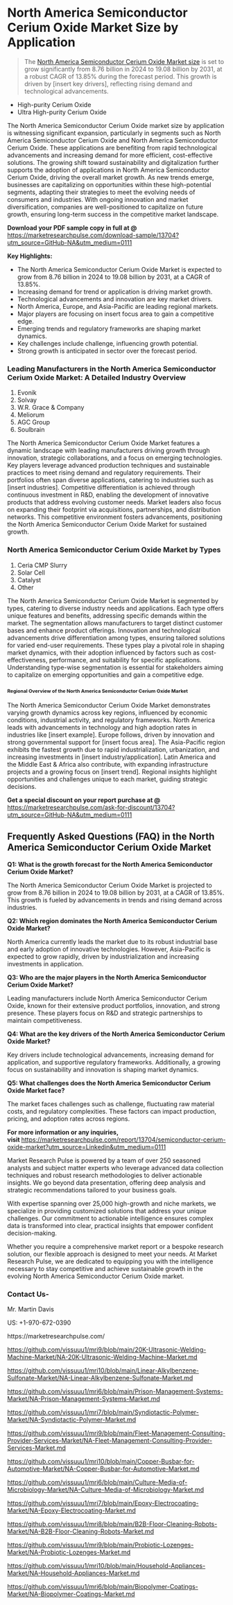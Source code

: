 <h1>North America Semiconductor Cerium Oxide Market&nbsp;Size by Application</h1><blockquote><p>The <a href="https://marketresearchpulse.com/download-sample/13704?utm_source=GitHub-NA&amp;utm_medium=0111">North America Semiconductor Cerium Oxide Market size</a> is set to grow significantly from 8.76 billion in 2024 to 19.08 billion by 2031, at a robust CAGR of 13.85% during the forecast period. This growth is driven by [insert key drivers], reflecting rising demand and technological advancements.</p></blockquote><ul><li>High-purity Cerium Oxide<li> Ultra High-purity Cerium Oxide</li></ul><p>The North America Semiconductor Cerium Oxide market size by application is witnessing significant expansion, particularly in segments such as North America Semiconductor Cerium Oxide and North America Semiconductor Cerium Oxide. These applications are benefiting from rapid technological advancements and increasing demand for more efficient, cost-effective solutions. The growing shift toward sustainability and digitalization further supports the adoption of applications in North America Semiconductor Cerium Oxide, driving the overall market growth. As new trends emerge, businesses are capitalizing on opportunities within these high-potential segments, adapting their strategies to meet the evolving needs of consumers and industries. With ongoing innovation and market diversification, companies are well-positioned to capitalize on future growth, ensuring long-term success in the competitive market landscape.</p><p><strong>Download your PDF sample copy in full at @ </strong><a href="https://marketresearchpulse.com/download-sample/13704?utm_source=GitHub-NA&amp;utm_medium=0111">https://marketresearchpulse.com/download-sample/13704?utm_source=GitHub-NA&amp;utm_medium=0111</a></p><p><strong>Key Highlights: </strong></p><ul><li>The North America Semiconductor Cerium Oxide Market is expected to grow from 8.76 billion in 2024 to 19.08 billion by 2031, at a CAGR of 13.85%.</li><li>Increasing demand for trend or application is driving market growth.</li><li>Technological advancements and innovation are key market drivers.</li><li>North America, Europe, and Asia-Pacific are leading regional markets.</li><li>Major players are focusing on insert focus area to gain a competitive edge.</li><li>Emerging trends and regulatory frameworks are shaping market dynamics.</li><li>Key challenges include challenge, influencing growth potential.</li><li>Strong growth is anticipated in sector over the forecast period.</li></ul><h3>Leading Manufacturers in the North America Semiconductor Cerium Oxide Market: A Detailed Industry Overview</h3><ol><li>Evonik</li><li>Solvay</li><li>W.R. Grace & Company</li><li>Meliorum</li><li>AGC Group</li><li>Soulbrain</li></ol><div class="flex max-w-full flex-col flex-grow"><div class="min-h-8 text-message flex w-full flex-col items-end gap-2 whitespace-normal break-words [.text-message+&amp;]:mt-5" dir="auto" data-message-author-role="assistant" data-message-id="fd8432e4-4910-450d-b182-61b7bfb0a01f" data-message-model-slug="gpt-4o"><div class="flex w-full flex-col gap-1 empty:hidden first:pt-[3px]"><div class="markdown prose w-full break-words dark:prose-invert light"><p>The North America Semiconductor Cerium Oxide Market features a dynamic landscape with leading manufacturers driving growth through innovation, strategic collaborations, and a focus on emerging technologies. Key players leverage advanced production techniques and sustainable practices to meet rising demand and regulatory requirements. Their portfolios often span diverse applications, catering to industries such as [insert industries]. Competitive differentiation is achieved through continuous investment in R&amp;D, enabling the development of innovative products that address evolving customer needs. Market leaders also focus on expanding their footprint via acquisitions, partnerships, and distribution networks. This competitive environment fosters advancements, positioning the North America Semiconductor Cerium Oxide Market for sustained growth.</p></div></div></div></div><h3>North America Semiconductor Cerium Oxide Market by Types</h3><ol><li>Ceria CMP Slurry<li> Solar Cell<li> Catalyst<li> Other</li></ol><div class="flex max-w-full flex-col flex-grow"><div class="min-h-8 text-message flex w-full flex-col items-end gap-2 whitespace-normal break-words [.text-message+&amp;]:mt-5" dir="auto" data-message-author-role="assistant" data-message-id="084470be-0bb7-4664-bddf-5156b4f41249" data-message-model-slug="gpt-4o-mini"><div class="flex w-full flex-col gap-1 empty:hidden first:pt-[3px]"><div class="markdown prose w-full break-words dark:prose-invert light"><p>The North America Semiconductor Cerium Oxide Market is segmented by types, catering to diverse industry needs and applications. Each type offers unique features and benefits, addressing specific demands within the market. The segmentation allows manufacturers to target distinct customer bases and enhance product offerings. Innovation and technological advancements drive differentiation among types, ensuring tailored solutions for varied end-user requirements. These types play a pivotal role in shaping market dynamics, with their adoption influenced by factors such as cost-effectiveness, performance, and suitability for specific applications. Understanding type-wise segmentation is essential for stakeholders aiming to capitalize on emerging opportunities and gain a competitive edge.</p></div></div></div></div><h3><span style="font-size: 11px;">Regional Overview of the North America Semiconductor Cerium Oxide Market</span></h3><div class="flex max-w-full flex-col flex-grow"><div class="min-h-8 text-message flex w-full flex-col items-end gap-2 whitespace-normal break-words [.text-message+&amp;]:mt-5" dir="auto" data-message-author-role="assistant" data-message-id="e9038762-ce64-4e30-91c9-9bd413514231" data-message-model-slug="gpt-4o-mini"><div class="flex w-full flex-col gap-1 empty:hidden first:pt-[3px]"><div class="markdown prose w-full break-words dark:prose-invert light"><p>The North America Semiconductor Cerium Oxide Market demonstrates varying growth dynamics across key regions, influenced by economic conditions, industrial activity, and regulatory frameworks. North America leads with advancements in technology and high adoption rates in industries like [insert example]. Europe follows, driven by innovation and strong governmental support for [insert focus area]. The Asia-Pacific region exhibits the fastest growth due to rapid industrialization, urbanization, and increasing investments in [insert industry/application]. Latin America and the Middle East &amp; Africa also contribute, with expanding infrastructure projects and a growing focus on [insert trend]. Regional insights highlight opportunities and challenges unique to each market, guiding strategic decisions.</p></div></div></div></div><p><strong>Get a special discount on your report purchase at @ </strong><a href="https://marketresearchpulse.com/ask-for-discount/13704?utm_source=GitHub-NA&amp;utm_medium=0111">https://marketresearchpulse.com/ask-for-discount/13704?utm_source=GitHub-NA&amp;utm_medium=0111</a></p><h2>Frequently Asked Questions (FAQ) in the North America Semiconductor Cerium Oxide Market</h2><p><strong>Q1: What is the growth forecast for the North America Semiconductor Cerium Oxide Market?</strong></p><p>The North America Semiconductor Cerium Oxide Market is projected to grow from 8.76 billion in 2024 to 19.08 billion by 2031, at a CAGR of 13.85%. This growth is fueled by advancements in trends and rising demand across industries.</p><p><strong>Q2: Which region dominates the North America Semiconductor Cerium Oxide Market?</strong></p><p>North America currently leads the market due to its robust industrial base and early adoption of innovative technologies. However, Asia-Pacific is expected to grow rapidly, driven by industrialization and increasing investments in application.</p><p><strong>Q3: Who are the major players in the North America Semiconductor Cerium Oxide Market?</strong></p><p>Leading manufacturers include North America Semiconductor Cerium Oxide, known for their extensive product portfolios, innovation, and strong presence. These players focus on R&amp;D and strategic partnerships to maintain competitiveness.</p><p><strong>Q4: What are the key drivers of the North America Semiconductor Cerium Oxide Market?</strong></p><p>Key drivers include technological advancements, increasing demand for application, and supportive regulatory frameworks. Additionally, a growing focus on sustainability and innovation is shaping market dynamics.</p><p><strong>Q5: What challenges does the North America Semiconductor Cerium Oxide Market face?</strong></p><p>The market faces challenges such as challenge, fluctuating raw material costs, and regulatory complexities. These factors can impact production, pricing, and adoption rates across regions.</p><p><strong>For more information or any inquiries, visit&nbsp;</strong><a href="https://marketresearchpulse.com/report/13704/semiconductor-cerium-oxide-market?utm_source=Linkedin&utm_medium=0111">https://marketresearchpulse.com/report/13704/semiconductor-cerium-oxide-market?utm_source=Linkedin&utm_medium=0111</a></p><p>Market Research Pulse is powered by a team of over 250 seasoned analysts and subject matter experts who leverage advanced data collection techniques and robust research methodologies to deliver actionable insights. We go beyond data presentation, offering deep analysis and strategic recommendations tailored to your business goals.</p><p>With expertise spanning over 25,000 high-growth and niche markets, we specialize in providing customized solutions that address your unique challenges. Our commitment to actionable intelligence ensures complex data is transformed into clear, practical insights that empower confident decision-making.</p><p>Whether you require a comprehensive market report or a bespoke research solution, our flexible approach is designed to meet your needs. At Market Research Pulse, we are dedicated to equipping you with the intelligence necessary to stay competitive and achieve sustainable growth in the evolving North America Semiconductor Cerium Oxide market.</p><h3><strong>Contact Us-</strong></h3><p>Mr. Martin Davis</p><p>US: +1-970-672-0390</p><p>https://marketresearchpulse.com/</p><p><a href="https://github.com/vissuuu1/mri9/blob/main/20K-Ultrasonic-Welding-Machine-Market/NA-20K-Ultrasonic-Welding-Machine-Market.md">https://github.com/vissuuu1/mri9/blob/main/20K-Ultrasonic-Welding-Machine-Market/NA-20K-Ultrasonic-Welding-Machine-Market.md</a></p><p><a href="https://github.com/vissuuu1/mri10/blob/main/Linear-Alkylbenzene-Sulfonate-Market/NA-Linear-Alkylbenzene-Sulfonate-Market.md">https://github.com/vissuuu1/mri10/blob/main/Linear-Alkylbenzene-Sulfonate-Market/NA-Linear-Alkylbenzene-Sulfonate-Market.md</a></p><p><a href="https://github.com/vissuuu1/mri6/blob/main/Prison-Management-Systems-Market/NA-Prison-Management-Systems-Market.md">https://github.com/vissuuu1/mri6/blob/main/Prison-Management-Systems-Market/NA-Prison-Management-Systems-Market.md</a></p><p><a href="https://github.com/vissuuu1/mri7/blob/main/Syndiotactic-Polymer-Market/NA-Syndiotactic-Polymer-Market.md">https://github.com/vissuuu1/mri7/blob/main/Syndiotactic-Polymer-Market/NA-Syndiotactic-Polymer-Market.md</a></p><p><a href="https://github.com/vissuuu1/mri9/blob/main/Fleet-Management-Consulting-Provider-Services-Market/NA-Fleet-Management-Consulting-Provider-Services-Market.md">https://github.com/vissuuu1/mri9/blob/main/Fleet-Management-Consulting-Provider-Services-Market/NA-Fleet-Management-Consulting-Provider-Services-Market.md</a></p><p><a href="https://github.com/vissuuu1/mri10/blob/main/Copper-Busbar-for-Automotive-Market/NA-Copper-Busbar-for-Automotive-Market.md">https://github.com/vissuuu1/mri10/blob/main/Copper-Busbar-for-Automotive-Market/NA-Copper-Busbar-for-Automotive-Market.md</a></p><p><a href="https://github.com/vissuuu1/mri6/blob/main/Culture-Media-of-Microbiology-Market/NA-Culture-Media-of-Microbiology-Market.md">https://github.com/vissuuu1/mri6/blob/main/Culture-Media-of-Microbiology-Market/NA-Culture-Media-of-Microbiology-Market.md</a></p><p><a href="https://github.com/vissuuu1/mri7/blob/main/Epoxy-Electrocoating-Market/NA-Epoxy-Electrocoating-Market.md">https://github.com/vissuuu1/mri7/blob/main/Epoxy-Electrocoating-Market/NA-Epoxy-Electrocoating-Market.md</a></p><p><a href="https://github.com/vissuuu1/mri8/blob/main/B2B-Floor-Cleaning-Robots-Market/NA-B2B-Floor-Cleaning-Robots-Market.md">https://github.com/vissuuu1/mri8/blob/main/B2B-Floor-Cleaning-Robots-Market/NA-B2B-Floor-Cleaning-Robots-Market.md</a></p><p><a href="https://github.com/vissuuu1/mri9/blob/main/Probiotic-Lozenges-Market/NA-Probiotic-Lozenges-Market.md">https://github.com/vissuuu1/mri9/blob/main/Probiotic-Lozenges-Market/NA-Probiotic-Lozenges-Market.md</a></p><p><a href="https://github.com/vissuuu1/mri10/blob/main/Household-Appliances-Market/NA-Household-Appliances-Market.md">https://github.com/vissuuu1/mri10/blob/main/Household-Appliances-Market/NA-Household-Appliances-Market.md</a></p><p><a href="https://github.com/vissuuu1/mri6/blob/main/Biopolymer-Coatings-Market/NA-Biopolymer-Coatings-Market.md">https://github.com/vissuuu1/mri6/blob/main/Biopolymer-Coatings-Market/NA-Biopolymer-Coatings-Market.md</a></p>
